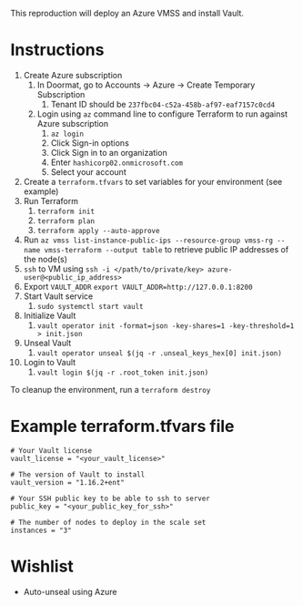 This reproduction will deploy an Azure VMSS and install Vault.

# Instructions

1. Create Azure subscription
    1. In Doormat, go to Accounts -> Azure -> Create Temporary Subscription 
       1. Tenant ID should be `237fbc04-c52a-458b-af97-eaf7157c0cd4`
    2. Login using `az` command line to configure Terraform to run against Azure subscription 
       1. `az login`
       2. Click Sign-in options
       3. Click Sign in to an organization
       4. Enter `hashicorp02.onmicrosoft.com`
       5. Select your account
2. Create a `terraform.tfvars` to set variables for your environment (see example)
3. Run Terraform
   1. `terraform init`
   2. `terraform plan`
   3. `terraform apply --auto-approve`
4. Run `az vmss list-instance-public-ips --resource-group vmss-rg --name vmss-terraform --output table` to retrieve public IP addresses of the node(s)
4. `ssh` to VM using `ssh -i </path/to/private/key> azure-user@<public_ip_address>`
5. Export `VAULT_ADDR`
   `export VAULT_ADDR=http://127.0.0.1:8200`
6. Start Vault service
   1. `sudo systemctl start vault`
7. Initialize Vault
   1. `vault operator init -format=json -key-shares=1 -key-threshold=1 > init.json`
8. Unseal Vault
   1. `vault operator unseal $(jq -r .unseal_keys_hex[0] init.json)`
9. Login to Vault
   1. `vault login $(jq -r .root_token init.json)`


To cleanup the environment, run a `terraform destroy`

# Example terraform.tfvars file

```
# Your Vault license
vault_license = "<your_vault_license>"

# The version of Vault to install
vault_version = "1.16.2+ent"

# Your SSH public key to be able to ssh to server
public_key = "<your_public_key_for_ssh>"

# The number of nodes to deploy in the scale set
instances = "3"
```

# Wishlist

* Auto-unseal using Azure